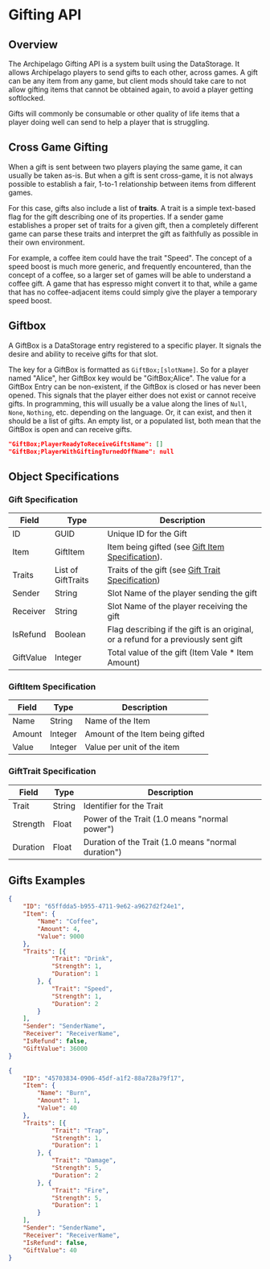 # Gifting API

## Overview

The Archipelago Gifting API is a system built using the DataStorage. It allows Archipelago players to send gifts to each other, across games.
A gift can be any item from any game, but client mods should take care to not allow gifting items that cannot be obtained again, to avoid a player getting softlocked.

Gifts will commonly be consumable or other quality of life items that a player doing well can send to help a player that is struggling.

## Cross Game Gifting

When a gift is sent between two players playing the same game, it can usually be taken as-is. But when a gift is sent cross-game, it is not always possible to establish a fair, 1-to-1 relationship between items from different games.

For this case, gifts also include a list of **traits**. A trait is a simple text-based flag for the gift describing one of its properties. If a sender game establishes a proper set of traits for a given gift, then a completely different game can parse these traits and interpret the gift as faithfully as possible in their own environment.

For example, a coffee item could have the trait "Speed". The concept of a speed boost is much more generic, and frequently encountered, than the concept of a coffee, so a larger set of games will be able to understand a coffee gift. A game that has espresso might convert it to that, while a game that has no coffee-adjacent items could simply give the player a temporary speed boost.

## Giftbox

A GiftBox is a DataStorage entry registered to a specific player. It signals the desire and ability to receive gifts for that slot.

The key for a GiftBox is formatted as `GiftBox;[slotName]`. So for a player named "Alice", her GiftBox key would be "GiftBox;Alice".
The value for a GiftBox Entry can be non-existent, if the GiftBox is closed or has never been opened. This signals that the player either does not exist or cannot receive gifts.
In programming, this will usually be a value along the lines of `Null`, `None`, `Nothing`, etc. depending on the language.
Or, it can exist, and then it should be a list of gifts. An empty list, or a populated list, both mean that the GiftBox is open and can receive gifts.

```json
"GiftBox;PlayerReadyToReceiveGiftsName": []
"GiftBox;PlayerWithGiftingTurnedOffName": null
```

## Object Specifications

### Gift Specification

| Field             | Type               | Description                                                                        |
|-------------------|--------------------|------------------------------------------------------------------------------------|
| ID                | GUID               | Unique ID for the Gift                                                             |
| Item              | GiftItem           | Item being gifted (see [Gift Item Specification](#giftitem-specification)).        |
| Traits            | List of GiftTraits | Traits of the gift (see [Gift Trait Specification](#gifttrait-specification))       |
| Sender            | String             | Slot Name of the player sending the gift                                           |
| Receiver          | String             | Slot Name of the player receiving the gift                                         |
| IsRefund          | Boolean            | Flag describing if the gift is an original, or a refund for a previously sent gift |
| GiftValue         | Integer            | Total value of the gift (Item Vale \* Item Amount)                                 |

### GiftItem Specification

| Field             | Type           | Description                                                                        |
|-------------------|----------------|------------------------------------------------------------------------------------|
| Name              | String         | Name of the Item                                                                   |
| Amount            | Integer        | Amount of the Item being gifted                                                    |
| Value             | Integer        | Value per unit of the item                                                         |

### GiftTrait Specification

| Field             | Type           | Description                                                                        |
|-------------------|----------------|------------------------------------------------------------------------------------|
| Trait             | String         | Identifier for the Trait                                                           |
| Strength          | Float          | Power of the Trait (1.0 means "normal power")                                      |
| Duration          | Float          | Duration of the Trait (1.0 means "normal duration")                                |

## Gifts Examples

```json
{
	"ID": "65ffdda5-b955-4711-9e62-a9627d2f24e1",
	"Item": {
		"Name": "Coffee",
		"Amount": 4,
		"Value": 9000
	},
	"Traits": [{
			"Trait": "Drink",
			"Strength": 1,
			"Duration": 1
		}, {
			"Trait": "Speed",
			"Strength": 1,
			"Duration": 2
		}
	],
	"Sender": "SenderName",
	"Receiver": "ReceiverName",
	"IsRefund": false,
	"GiftValue": 36000
}
```
```json
{
	"ID": "45703834-0906-45df-a1f2-88a728a79f17",
	"Item": {
		"Name": "Burn",
		"Amount": 1,
		"Value": 40
	},
	"Traits": [{
			"Trait": "Trap",
			"Strength": 1,
			"Duration": 1
		}, {
			"Trait": "Damage",
			"Strength": 5,
			"Duration": 2
		}, {
			"Trait": "Fire",
			"Strength": 5,
			"Duration": 1
		}
	],
	"Sender": "SenderName",
	"Receiver": "ReceiverName",
	"IsRefund": false,
	"GiftValue": 40
}
```